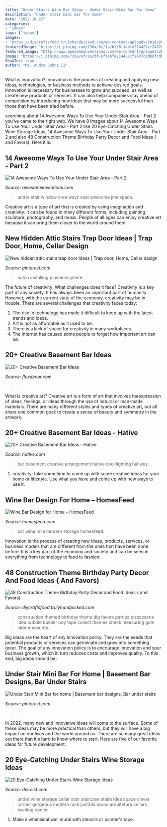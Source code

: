 ```yaml
---
title: "Under Stairs Wine Bar Ideas ~ Under Stair Mini Bar For Home"
description: "Under stair mini bar for home"
date: "2022-10-22"
categories:
- "ideas"
tags: ["ideas"]
images:
- "https://diycraftsfood.trulyhandpicked.com/wp-content/uploads/2016/05/Construction-Party-Snack-ideas.jpg"
featuredImage: "https://i.pinimg.com/736x/6f/1a/bf/6f1abfe214427cf2437cadb8fcdbc655.jpg"
featured_image: "http://www.awesomeinventions.com/wp-content/uploads/2015/01/under-stair-window-seat.jpg"
image: "https://i.pinimg.com/736x/6f/1a/bf/6f1abfe214427cf2437cadb8fcdbc655.jpg"
ShowToc: true
author: "Ms. Audra Johns II"
---
```



What is innovation?
Innovation is the process of creating and applying new ideas, technologies, or business methods to achieve desired goals. Innovation is necessary for businesses to grow and succeed, as well as create new products or services. It can also help companies stay ahead of competition by introducing new ideas that may be more successful than those that have been tried before.

	

		
searching about 14 Awesome Ways To Use Your Under Stair Area - Part 2 you've came to the right web. We have 8 Images about 14 Awesome Ways To Use Your Under Stair Area - Part 2 like 20 Eye-Catching Under Stairs Wine Storage Ideas, 14 Awesome Ways To Use Your Under Stair Area - Part 2 and also 48 Construction Theme Birthday Party Decor and Food Ideas { and Favors). Here it is:
		
    
## 14 Awesome Ways To Use Your Under Stair Area - Part 2

<img loading=lazy src="http://www.awesomeinventions.com/wp-content/uploads/2015/01/under-stair-window-seat.jpg" onerror="this.onerror=null;this.src='https://tse1.mm.bing.net/th?id=OIP.eJfQUTT2pbbASQbauztV5AHaJ1&amp;pid=15.1';" alt="14 Awesome Ways To Use Your Under Stair Area - Part 2">

_Source: awesomeinventions.com_

>under stair window area ways seat awesome jma space. 

	

Creative art is a type of art that is created by using imagination and creativity. It can be found in many different forms, including painting, sculpture, photography, and music. People of all ages can enjoy creative art because it can bring them closer to the world around them.

    
## New Hidden Attic Stairs Trap Door Ideas | Trap Door, Home, Cellar Design

<img loading=lazy src="https://i.pinimg.com/736x/6f/1a/bf/6f1abfe214427cf2437cadb8fcdbc655.jpg" onerror="this.onerror=null;this.src='https://tse4.mm.bing.net/th?id=OIP.Ry4P4NRODREKRGUH6JHKqAAAAA&amp;pid=15.1';" alt="New hidden attic stairs trap door Ideas | Trap door, Home, Cellar design">

_Source: pinterest.com_

>hatch installing plushemisphere. 

	

The future of creativity: What challenges does it face?
Creativity is a key part of any society. It has always been an important part of humanity. However, with the current state of the economy, creativity may be in trouble. There are several challenges that creativity faces today: 
1) The rise in technology has made it difficult to keep up with the latest trends and ideas. 
2) Art is not as affordable as it used to be. 
3) There is a lack of space for creativity in many workplaces. 
4) The Internet has caused some people to forget how important art can be.

    
## 20+ Creative Basement Bar Ideas

<img loading=lazy src="https://fluxdecor.com/wp-content/uploads/2014/05/basement-bar-ideas/20-wooden-bar-under-stairs.jpg" onerror="this.onerror=null;this.src='https://tse3.mm.bing.net/th?id=OIP.RjDDXUzF_YOtqZn-EbjR0QHaLI&amp;pid=15.1';" alt="20+ Creative Basement Bar Ideas">

_Source: fluxdecor.com_

>. 

	

What is creative art?
Creative art is a form of art that involves theexpression of ideas, feelings, or ideas through the use of natural or man-made materials. There are many different styles and types of creative art, but all share one common goal: to create a sense of beauty and symmetry in the artwork.

    
## 20+ Creative Basement Bar Ideas - Hative

<img loading=lazy src="https://hative.com/wp-content/uploads/2014/05/basement-bar-ideas/13-wall-arrangement.jpg" onerror="this.onerror=null;this.src='https://tse1.mm.bing.net/th?id=OIP.cFNCNa6iVc-TO7xSlDm1QQHaJ3&amp;pid=15.1';" alt="20+ Creative Basement Bar Ideas - Hative">

_Source: hative.com_

>bar basement creative arrangement hative cool lighting hallway. 

	

1. creativity: take some time to come up with some creative ideas for your home or lifestyle. Use what you have and come up with new ways to use it.

    
## Wine Bar Design For Home – HomesFeed

<img loading=lazy src="https://homesfeed.com/wp-content/uploads/2015/07/mini-wine-bar-in-modern-style-with-black-and-white-wine-storage-systems.jpg" onerror="this.onerror=null;this.src='https://tse2.mm.bing.net/th?id=OIP.awN30wQpf-cKLxyIvW_EOgHaKc&amp;pid=15.1';" alt="Wine Bar Design for Home – HomesFeed">

_Source: homesfeed.com_

>bar wine mini modern storage homesfeed. 

	

Innovation is the process of creating new ideas, products, services, or business models that are different from the ones that have been done before. It is a key part of the economy and society and can be seen in everything from technology to food to fashion.

    
## 48 Construction Theme Birthday Party Decor And Food Ideas { And Favors)

<img loading=lazy src="https://diycraftsfood.trulyhandpicked.com/wp-content/uploads/2016/05/Construction-Party-Snack-ideas.jpg" onerror="this.onerror=null;this.src='https://tse2.mm.bing.net/th?id=OIP.cNBKvtd0ibk5IoD7bby4UAHaMW&amp;pid=15.1';" alt="48 Construction Theme Birthday Party Decor and Food Ideas { and Favors)">

_Source: diycraftsfood.trulyhandpicked.com_

>construction themed birthday theme dig favors parties pizzazzerie idea bubble builder boy tape collect themes check measuring gum later measures. 

	

Big ideas are the heart of any innovation policy. They are the seeds that potential products or services can germinate and grow into something great. The goal of any innovation policy is to encourage innovation and spur business growth, which in turn reduces costs and improves quality. To this end, big ideas should be: 

    
## Under Stair Mini Bar For Home | Basement Bar Designs, Bar Under Stairs

<img loading=lazy src="https://i.pinimg.com/736x/8f/90/c9/8f90c9bb5de9e88d83dba7c14b36269a.jpg" onerror="this.onerror=null;this.src='https://tse3.mm.bing.net/th?id=OIP.WKhzyJ6MLlIRrVnoePKfOwHaIe&amp;pid=15.1';" alt="Under Stair Mini Bar for home | Basement bar designs, Bar under stairs">

_Source: pinterest.com_

>. 

	

In 2022, many new and innovative ideas will come to the surface. Some of these ideas may be more practical than others, but they will have a big impact on our lives and the world around us. There are so many great ideas out there that it's hard to know where to start. Here are five of our favorite ideas for future development:

    
## 20 Eye-Catching Under Stairs Wine Storage Ideas

<img loading=lazy src="http://cdn.decoist.com/wp-content/uploads/2015/11/Gorgeous-under-staircase-wine-storage-idea.jpg" onerror="this.onerror=null;this.src='https://tse3.mm.bing.net/th?id=OIP.7CIumsOA0cT3qrSlATBysQHaJ4&amp;pid=15.1';" alt="20 Eye-Catching Under Stairs Wine Storage Ideas">

_Source: decoist.com_

>under wine storage cellar stair staircase stairs idea space clever corner gorgeous modern rack just3ds bruno arquitetura cellars exciting cooler. 

	

1. Make a whimsical wall mural with stencils or painter's tape.


